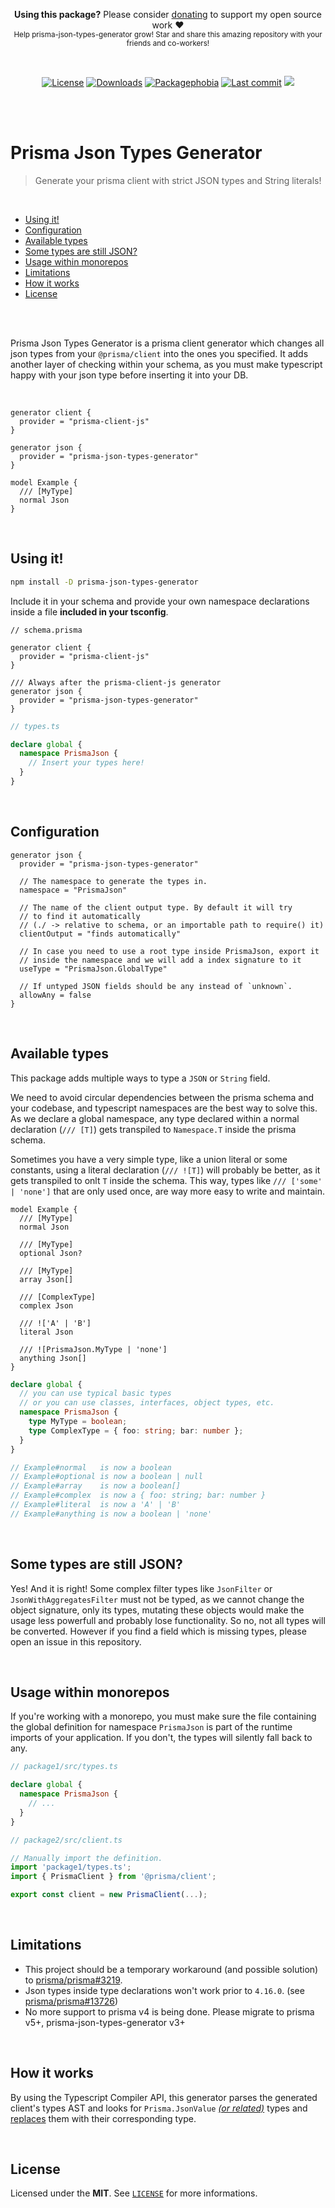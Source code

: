 <p align="center">
   <b>Using this package?</b> Please consider <a href="https://github.com/sponsors/arthurfiorette" target="_blank">donating</a> to support my open source work ❤️
  <br />
  <sup>
   Help prisma-json-types-generator grow! Star and share this amazing repository with your friends and co-workers!
  </sup>
</p>

<br />

<p align="center">
  <a title="MIT license" target="_blank" href="https://github.com/arthurfiorette/prisma-json-types-generator/blob/main/LICENSE"><img alt="License" src="https://img.shields.io/github/license/arthurfiorette/prisma-json-types-generator"></a>
  <a title="NPM Package" target="_blank" href="https://www.npmjs.com/package/prisma-json-types-generator"><img alt="Downloads" src="https://img.shields.io/npm/dw/prisma-json-types-generator?style=flat"></a>
  <a title="Install size" target="_blank" href="https://packagephobia.com/result?p=prisma-json-types-generator@latest"><img alt="Packagephobia" src="https://packagephobia.com/badge?p=prisma-json-types-generator@latest"></a>
  <a title="Last Commit" target="_blank" href="https://github.com/arthurfiorette/prisma-json-types-generator/commits/main"><img alt="Last commit" src="https://img.shields.io/github/last-commit/arthurfiorette/prisma-json-types-generator"></a>
  <a title="Blazingly fast" target="_blank" href="https://twitter.com/acdlite/status/974390255393505280"><img src="https://img.shields.io/badge/blazingly-fast-fa3737"/></a>
 
</p>

<br />
<br />

<h1>Prisma Json Types Generator</h1>

> Generate your prisma client with strict JSON types and String literals!

<br />

- [Using it!](#using-it)
- [Configuration](#configuration)
- [Available types](#available-types)
- [Some types are still JSON?](#some-types-are-still-json)
- [Usage within monorepos](#usage-within-monorepos)
- [Limitations](#limitations)
- [How it works](#how-it-works)
- [License](#license)

<br />
<br />

Prisma Json Types Generator is a prisma client generator which changes all json types from
your `@prisma/client` into the ones you specified. It adds another layer of checking
within your schema, as you must make typescript happy with your json type before inserting
it into your DB.

<br />

```prisma
generator client {
  provider = "prisma-client-js"
}

generator json {
  provider = "prisma-json-types-generator"
}

model Example {
  /// [MyType]
  normal Json
}
```

<br />

## Using it!

```sh
npm install -D prisma-json-types-generator
```

Include it in your schema and provide your own namespace declarations inside a file
**included in your tsconfig**.

```prisma
// schema.prisma

generator client {
  provider = "prisma-client-js"
}

/// Always after the prisma-client-js generator
generator json {
  provider = "prisma-json-types-generator"
}
```

```ts
// types.ts

declare global {
  namespace PrismaJson {
    // Insert your types here!
  }
}
```

<br />

## Configuration

```prisma
generator json {
  provider = "prisma-json-types-generator"

  // The namespace to generate the types in.
  namespace = "PrismaJson"

  // The name of the client output type. By default it will try
  // to find it automatically
  // (./ -> relative to schema, or an importable path to require() it)
  clientOutput = "finds automatically"

  // In case you need to use a root type inside PrismaJson, export it
  // inside the namespace and we will add a index signature to it
  useType = "PrismaJson.GlobalType"

  // If untyped JSON fields should be any instead of `unknown`.
  allowAny = false
}
```

<br />

## Available types

This package adds multiple ways to type a `JSON` or `String` field.

We need to avoid circular dependencies between the prisma schema and your codebase, and
typescript namespaces are the best way to solve this. As we declare a global namespace,
any type declared within a normal declaration (`/// [T]`) gets transpiled to `Namespace.T`
inside the prisma schema.

Sometimes you have a very simple type, like a union literal or some constants, using a
literal declaration (`/// ![T]`) will probably be better, as it gets transpiled to onlt
`T` inside the schema. This way, types like `/// ['some' | 'none']` that are only used
once, are way more easy to write and maintain.

```prisma
model Example {
  /// [MyType]
  normal Json

  /// [MyType]
  optional Json?

  /// [MyType]
  array Json[]

  /// [ComplexType]
  complex Json

  /// !['A' | 'B']
  literal Json

  /// ![PrismaJson.MyType | 'none']
  anything Json[]
}
```

```ts
declare global {
  // you can use typical basic types
  // or you can use classes, interfaces, object types, etc.
  namespace PrismaJson {
    type MyType = boolean;
    type ComplexType = { foo: string; bar: number };
  }
}

// Example#normal   is now a boolean
// Example#optional is now a boolean | null
// Example#array    is now a boolean[]
// Example#complex  is now a { foo: string; bar: number }
// Example#literal  is now a 'A' | 'B'
// Example#anything is now a boolean | 'none'
```

<br />

## Some types are still JSON?

Yes! And it is right! Some complex filter types like `JsonFilter` or
`JsonWithAggregatesFilter` must not be typed, as we cannot change the object signature,
only its types, mutating these objects would make the usage less powerfull and
probably lose functionality. So no, not all types will be converted. However if you find a
field which is missing types, please open an issue in this repository.

<br />

## Usage within monorepos

If you're working with a monorepo, you must make sure the file containing the global
definition for namespace `PrismaJson` is part of the runtime imports of your application.
If you don't, the types will silently fall back to any.

```ts
// package1/src/types.ts

declare global {
  namespace PrismaJson {
    // ...
  }
}
```

```ts
// package2/src/client.ts

// Manually import the definition.
import 'package1/types.ts';
import { PrismaClient } from '@prisma/client';

export const client = new PrismaClient(...);
```

<br />

## Limitations

- This project should be a temporary workaround (and possible solution) to
  [prisma/prisma#3219](https://github.com/prisma/prisma/issues/3219).
- Json types inside type declarations won't work prior to `4.16.0`. (see
  [prisma/prisma#13726](https://github.com/prisma/prisma/issues/13726))
- No more support to prisma v4 is being done. Please migrate to prisma v5+,
  prisma-json-types-generator v3+

<br />

## How it works

By using the Typescript Compiler API, this generator parses the generated client's types
AST and looks for `Prisma.JsonValue` [_(or related)_](src/helpers/find-signature.ts) types
and [replaces](src/handler/replace-object.ts) them with their corresponding type.

<br />

## License

Licensed under the **MIT**. See [`LICENSE`](LICENSE) for more informations.

<br />
